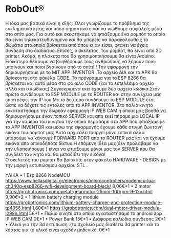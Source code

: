 # RobOut®
Η  ιδέα  μας  βασικά  είναι  η  εξής:
Όλοι γνωρίζουμε το πρόβλημα της εγκληματικότητας και πόσο σημαντικό είναι να νιώθουμε ασφαλείς μέσα στο σπίτι μας. Για  αυτό και σκεφτήκαμε να φτιάξουμε ένα ρομπότ το οποίο θα είναι τηλεκατευθυνόμενο και θα μπορείς να παρακολουθείς το δωμάτιο στο οποίο βρίσκεται από όπου κι αν είσαι, φτάνει να έχεις σύνδεση στο διαδίκτυο.
Επίσης, ο σκελετός, του ρομπότ, θα είναι από 3D printer. 
Ακόμα, η πλακέτα που θα χρησιμοποιήσουμε θα είναι Arduino.
Ειδικότερα θέλουμε να βοηθήσουμε τους ανθρώπους να ξέρουν ποιοι  μπαίνουν και ποιοι βγαίνουν από το σπίτι!!!
Την εφαρμογή την δημιουργήσαμε με το MIT APP INVENTOR .Το αρχείο ΑΙΑ και το APK θα βρίσκονται στο φάκελο CODE.
Το πρόγραμμα για το ESP 8266 θα βρίσκεται και αυτό μέσα στο φάκελο CODE (και το εκτελέσιμο αρχείο αλλά και ο κώδικας).Συγκεκριμένα εκεί έχουμε δύο αρχεία κώδικα.Στον πρώτο συνδέουμε το ESP MODULE με το ROUTER και στην συνέχεια μας επιστρέφει την IP του.Με το δεύτερο συνδέουμε το ESP MODULE έτσι ώστε να δέχετε τις εντολές απο το APP INVENTOR.
Στο παλιό κινητό εγκαταστήσαμε την δωρεάν εφαρμογή IP WEB CAM η οποία μας βοηθά να δημιουργήσουμε έναν τοπικό SERVER και απο εκεί πήραμε μια LOCAL IP για την κάμερα του κινητού την οποία περάσαμε στο APP που φτιάξαμε με το APP INVENTOR και μέσω της εφαρμογής έχουμε κάθε στιγμή ζωντανή εικόνα του ρομποτ μας.Αυτό αρχικάλειτουργεί μόνο τοπικά αλλά μπορούμε να κάνουμε FORWARD PORT απο το ROUTER μας και να έχουμε εικόνα απο οποιοδήποτε δίκτυο.Η επόμενη ιδέα μας(δεν προλάβαμε να την υλοποιήσουμε ) είναι να φτιάξουμε μόνοι μας τον SERVER που θα συνδέετ το κινητό και θα μεταδίδει την εικόνα!    
Ο σκελετός του ρομπότ θα βρίσκετε στον φάκελο HARDWARE - DESIGN με την μορφή εκτυπώσιμου αρχείου STL . 


ΥΛΙΚΑ
•	1 Esp 8266 NodeMCU
https://www.hellasdigital.gr/electronics/microcontrollers/nodemcu-lua-ch340g-esp8266-wifi-development-board-black/ 
8,06€*1
•	2 motor
https://grobotronics.com/metal-gearmotor-25mm-100rpm-9-12v.html 
9,90€*2
•	1 lithium battery charging module
https://grobotronics.com/lithium-battery-charger-and-protection-module-tp4056.html 
1,60€*1
https://grobotronics.com/dual-motor-driver-module-l298n.html
5€*1
•	Παλίο κινητό στο οποίο εγκαταστήσαμε το android app IP WEB CAM 
0€*1
•	Power Bank 
15€*1
•	Διάφορα καλώδια σύνδεσης
2€*1
•	Υλικό για την 3d εκτύπωση .(το σχολείο μας διαθέτει 3d printer και το κόστος για το υλικό είναι σχεδόν μηδενικό.
0€*1
